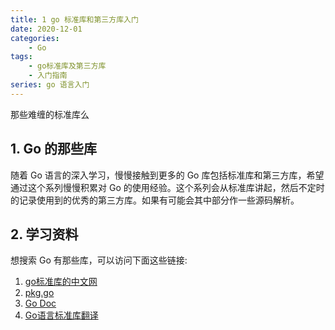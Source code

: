 ```yaml
---
title: 1 go 标准库和第三方库入门
date: 2020-12-01
categories:
    - Go
tags:
	- go标准库及第三方库
	- 入门指南
series: go 语言入门
---
```


那些难缠的标准库么
<!-- more -->


## 1. Go 的那些库
随着 Go 语言的深入学习，慢慢接触到更多的 Go 库包括标准库和第三方库，希望通过这个系列慢慢积累对 Go 的使用经验。这个系列会从标准库讲起，然后不定时的记录使用到的优秀的第三方库。如果有可能会其中部分作一些源码解析。

## 2. 学习资料
想搜索 Go 有那些库，可以访问下面这些链接:
1. [go标准库的中文网](https://studygolang.com/pkgdoc)
2. [pkg.go](https://pkg.go.dev/)
3. [Go Doc](https://godoc.org/)
3. [Go语言标准库翻译](https://books.studygolang.com/The-Golang-Standard-Library-by-Example/)